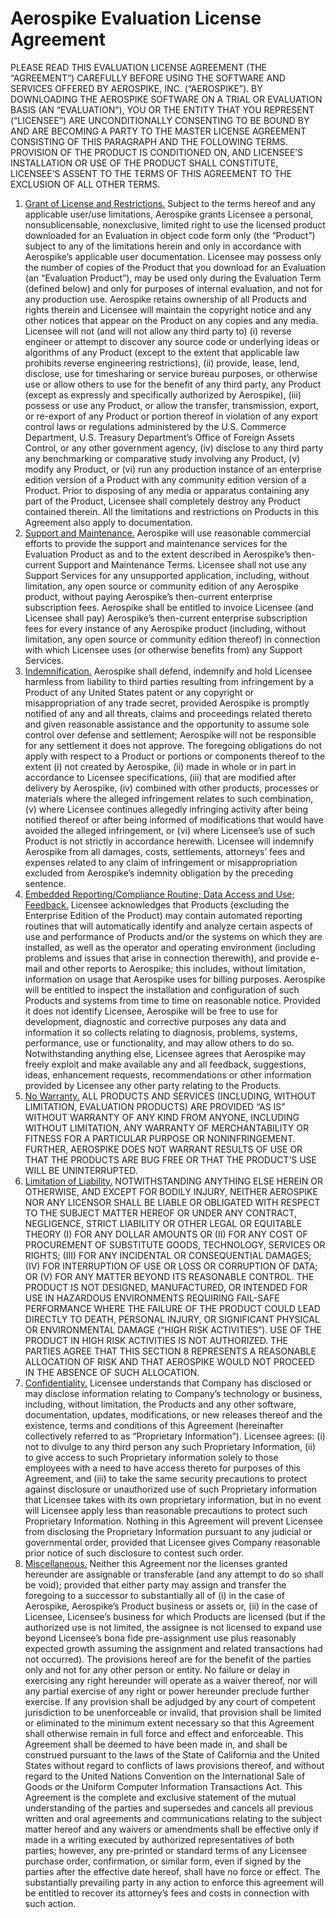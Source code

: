 # Aerospike Evaluation License Agreement
PLEASE READ THIS EVALUATION LICENSE AGREEMENT (THE “AGREEMENT”) CAREFULLY BEFORE USING THE SOFTWARE AND SERVICES OFFERED BY AEROSPIKE, INC. (“AEROSPIKE”). BY DOWNLOADING THE AEROSPIKE SOFTWARE ON A TRIAL OR EVALUATION BASIS (AN “EVALUATION”), YOU OR THE ENTITY THAT YOU REPRESENT (“LICENSEE”) ARE UNCONDITIONALLY CONSENTING TO BE BOUND BY AND ARE BECOMING A PARTY TO THE MASTER LICENSE AGREEMENT CONSISTING OF THIS PARAGRAPH AND THE FOLLOWING TERMS. PROVISION OF THE PRODUCT IS CONDITIONED ON, AND LICENSEE’S INSTALLATION OR USE OF THE PRODUCT SHALL CONSTITUTE, LICENSEE’S ASSENT TO THE TERMS OF THIS AGREEMENT TO THE EXCLUSION OF ALL OTHER TERMS.

 1. <ins>Grant of License and Restrictions.</ins> Subject to the terms hereof and any applicable user/use limitations, Aerospike grants Licensee a personal, nonsublicensable, nonexclusive, limited right to use the licensed product downloaded for an Evaluation in object code form only (the “Product”) subject to any of the limitations herein and only in accordance with Aerospike’s applicable user documentation. Licensee may possess only the number of copies of the Product that you download for an Evaluation (an “Evaluation Product”), may be used only during the Evaluation Term (defined below) and only for purposes of internal evaluation, and not for any production use. Aerospike retains ownership of all Products and rights therein and Licensee will maintain the copyright notice and any other notices that appear on the Product on any copies and any media. Licensee will not (and will not allow any third party to) (i) reverse engineer or attempt to discover any source code or underlying ideas or algorithms of any Product (except to the extent that applicable law prohibits reverse engineering restrictions), (ii) provide, lease, lend, disclose, use for timesharing or service bureau purposes, or otherwise use or allow others to use for the benefit of any third party, any Product (except as expressly and specifically authorized by Aerospike), (iii) possess or use any Product, or allow the transfer, transmission, export, or re-export of any Product or portion thereof in violation of any export control laws or regulations administered by the U.S. Commerce Department, U.S. Treasury Department’s Office of Foreign Assets Control, or any other government agency, (iv) disclose to any third party any benchmarking or comparative study involving any Product, (v) modify any Product, or (vi) run any production instance of an enterprise edition version of a Product with any community edition version of a Product. Prior to disposing of any media or apparatus containing any part of the Product, Licensee shall completely destroy any Product contained therein. All the limitations and restrictions on Products in this Agreement also apply to documentation.
 2. <ins>Support and Maintenance.</ins> Aerospike will use reasonable commercial efforts to provide the support and maintenance services for the Evaluation Product as and to the extent described in Aerospike’s then-current Support and Maintenance Terms. Licensee shall not use any Support Services for any unsupported application, including, without limitation, any open source or community edition of any Aerospike product, without paying Aerospike’s then-current enterprise subscription fees. Aerospike shall be entitled to invoice Licensee (and Licensee shall pay) Aerospike’s then-current enterprise subscription fees for every instance of any Aerospike product (including, without limitation, any open source or community edition thereof) in connection with which Licensee uses (or otherwise benefits from) any Support Services.
 3. <ins>Indemnification.</ins> Aerospike shall defend, indemnify and hold Licensee harmless from liability to third parties resulting from infringement by a Product of any United States patent or any copyright or misappropriation of any trade secret, provided Aerospike is promptly notified of any and all threats, claims and proceedings related thereto and given reasonable assistance and the opportunity to assume sole control over defense and settlement; Aerospike will not be responsible for any settlement it does not approve. The foregoing obligations do not apply with respect to a Product or portions or components thereof to the extent (i) not created by Aerospike, (ii) made in whole or in part in accordance to Licensee specifications, (iii) that are modified after delivery by Aerospike, (iv) combined with other products, processes or materials where the alleged infringement relates to such combination, (v) where Licensee continues allegedly infringing activity after being notified thereof or after being informed of modifications that would have avoided the alleged infringement, or (vi) where Licensee’s use of such Product is not strictly in accordance herewith. Licensee will indemnify Aerospike from all damages, costs, settlements, attorneys’ fees and expenses related to any claim of infringement or misappropriation excluded from Aerospike’s indemnity obligation by the preceding sentence.
 4. <ins>Embedded Reporting/Compliance Routine; Data Access and Use; Feedback.</ins> Licensee acknowledges that Products (excluding the Enterprise Edition of the Product) may contain automated reporting routines that will automatically identify and analyze certain aspects of use and performance of Products and/or the systems on which they are installed, as well as the operator and operating environment (including problems and issues that arise in connection therewith), and provide e-mail and other reports to Aerospike; this includes, without limitation, information on usage that Aerospike uses for billing purposes. Aerospike will be entitled to inspect the installation and configuration of such Products and systems from time to time on reasonable notice. Provided it does not identify Licensee, Aerospike will be free to use for development, diagnostic and corrective purposes any data and information it so collects relating to diagnosis, problems, systems, performance, use or functionality, and may allow others to do so. Notwithstanding anything else, Licensee agrees that Aerospike may freely exploit and make available any and all feedback, suggestions, ideas, enhancement requests, recommendations or other information provided by Licensee any other party relating to the Products.
 5. <ins>No Warranty.</ins> ALL PRODUCTS AND SERVICES (INCLUDING, WITHOUT LIMITATION, EVALUATION PRODUCTS) ARE PROVIDED “AS IS” WITHOUT WARRANTY OF ANY KIND FROM ANYONE, INCLUDING WITHOUT LIMITATION, ANY WARRANTY OF MERCHANTABILITY OR FITNESS FOR A PARTICULAR PURPOSE OR NONINFRINGEMENT. FURTHER, AEROSPIKE DOES NOT WARRANT RESULTS OF USE OR THAT THE PRODUCTS ARE BUG FREE OR THAT THE PRODUCT’S USE WILL BE UNINTERRUPTED.
 6. <ins>Limitation of Liability.</ins> NOTWITHSTANDING ANYTHING ELSE HEREIN OR OTHERWISE, AND EXCEPT FOR BODILY INJURY, NEITHER AEROSPIKE NOR ANY LICENSOR SHALL BE LIABLE OR OBLIGATED WITH RESPECT TO THE SUBJECT MATTER HEREOF OR UNDER ANY CONTRACT, NEGLIGENCE, STRICT LIABILITY OR OTHER LEGAL OR EQUITABLE THEORY (I) FOR ANY DOLLAR AMOUNTS OR (II) FOR ANY COST OF PROCUREMENT OF SUBSTITUTE GOODS, TECHNOLOGY, SERVICES OR RIGHTS; (III) FOR ANY INCIDENTAL OR CONSEQUENTIAL DAMAGES; (IV) FOR INTERRUPTION OF USE OR LOSS OR CORRUPTION OF DATA; OR (V) FOR ANY MATTER BEYOND ITS REASONABLE CONTROL. THE PRODUCT IS NOT DESIGNED, MANUFACTURED, OR INTENDED FOR USE IN HAZARDOUS ENVIRONMENTS REQUIRING FAIL-SAFE PERFORMANCE WHERE THE FAILURE OF THE PRODUCT COULD LEAD DIRECTLY TO DEATH, PERSONAL INJURY, OR SIGNIFICANT PHYSICAL OR ENVIRONMENTAL DAMAGE (“HIGH RISK ACTIVITIES”). USE OF THE PRODUCT IN HIGH RISK ACTIVITIES IS NOT AUTHORIZED. THE PARTIES AGREE THAT THIS SECTION 8 REPRESENTS A REASONABLE ALLOCATION OF RISK AND THAT AEROSPIKE WOULD NOT PROCEED IN THE ABSENCE OF SUCH ALLOCATION.
 7. <ins>Confidentiality.</ins> Licensee understands that Company has disclosed or may disclose information relating to Company’s technology or business, including, without limitation, the Products and any other software, documentation, updates, modifications, or new releases thereof and the existence, terms and conditions of this Agreement (hereinafter collectively referred to as “Proprietary Information”). Licensee agrees: (i) not to divulge to any third person any such Proprietary Information, (ii) to give access to such Proprietary information solely to those employees with a need to have access thereto for purposes of this Agreement, and (iii) to take the same security precautions to protect against disclosure or unauthorized use of such Proprietary information that Licensee takes with its own proprietary information, but in no event will Licensee apply less than reasonable precautions to protect such Proprietary Information. Nothing in this Agreement will prevent Licensee from disclosing the Proprietary Information pursuant to any judicial or governmental order, provided that Licensee gives Company reasonable prior notice of such disclosure to contest such order.
 8. <ins>Miscellaneous.</ins> Neither this Agreement nor the licenses granted hereunder are assignable or transferable (and any attempt to do so shall be void); provided that either party may assign and transfer the foregoing to a successor to substantially all of (i) in the case of Aerospike, Aerospike’s Product business or assets or, (ii) in the case of Licensee, Licensee’s business for which Products are licensed (but if the authorized use is not limited, the assignee is not licensed to expand use beyond Licensee’s bona fide pre-assignment use plus reasonably expected growth assuming the assignment and related transactions had not occurred). The provisions hereof are for the benefit of the parties only and not for any other person or entity. No failure or delay in exercising any right hereunder will operate as a waiver thereof, nor will any partial exercise of any right or power hereunder preclude further exercise. If any provision shall be adjudged by any court of competent jurisdiction to be unenforceable or invalid, that provision shall be limited or eliminated to the minimum extent necessary so that this Agreement shall otherwise remain in full force and effect and enforceable. This Agreement shall be deemed to have been made in, and shall be construed pursuant to the laws of the State of California and the United States without regard to conflicts of laws provisions thereof, and without regard to the United Nations Convention on the International Sale of Goods or the Uniform Computer Information Transactions Act. This Agreement is the complete and exclusive statement of the mutual understanding of the parties and supersedes and cancels all previous written and oral agreements and communications relating to the subject matter hereof and any waivers or amendments shall be effective only if made in a writing executed by authorized representatives of both parties; however, any pre-printed or standard terms of any Licensee purchase order, confirmation, or similar form, even if signed by the parties after the effective date hereof, shall have no force or effect. The substantially prevailing party in any action to enforce this agreement will be entitled to recover its attorney’s fees and costs in connection with such action.

